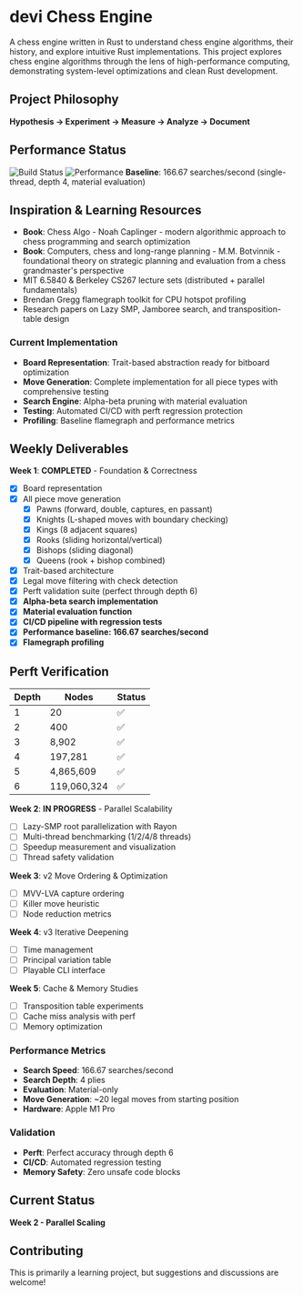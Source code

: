 # devi Chess Engine

A chess engine written in Rust to understand chess engine algorithms, their history, and explore intuitive Rust implementations. 
This project explores chess engine algorithms through the lens of high-performance computing, demonstrating system-level optimizations and clean Rust development.

## Project Philosophy
**Hypothesis → Experiment → Measure → Analyze → Document**

## Performance Status
![Build Status](https://github.com/Sid4mn/devi-chess-engine/workflows/CI/badge.svg)
![Performance](https://img.shields.io/badge/Performance-166.67%20searches%2Fsec-blue)
**Baseline**: 166.67 searches/second (single-thread, depth 4, material evaluation)

## Inspiration & Learning Resources
- **Book**: Chess Algo - Noah Caplinger - modern algorithmic approach to chess programming and search optimization
- **Book**: Computers, chess and long-range planning - M.M. Botvinnik - foundational theory on strategic planning and evaluation from a chess grandmaster's perspective
- MIT 6.5840 & Berkeley CS267 lecture sets (distributed + parallel fundamentals)
- Brendan Gregg flamegraph toolkit for CPU hotspot profiling
- Research papers on Lazy SMP, Jamboree search, and transposition-table design


### Current Implementation
- **Board Representation**: Trait-based abstraction ready for bitboard optimization
- **Move Generation**: Complete implementation for all piece types with comprehensive testing
- **Search Engine**: Alpha-beta pruning with material evaluation
- **Testing**: Automated CI/CD with perft regression protection
- **Profiling**: Baseline flamegraph and performance metrics

## Weekly Deliverables

**Week 1**: **COMPLETED** - Foundation & Correctness
- [x] Board representation
- [x] All piece move generation
  - [x] Pawns (forward, double, captures, en passant)
  - [x] Knights (L-shaped moves with boundary checking)
  - [x] Kings (8 adjacent squares)
  - [x] Rooks (sliding horizontal/vertical)
  - [x] Bishops (sliding diagonal)
  - [x] Queens (rook + bishop combined)
- [x] Trait-based architecture
- [x] Legal move filtering with check detection
- [x] Perft validation suite (perfect through depth 6)
- [x] **Alpha-beta search implementation**
- [x] **Material evaluation function**
- [x] **CI/CD pipeline with regression tests**
- [x] **Performance baseline: 166.67 searches/second**
- [x] **Flamegraph profiling**

## Perft Verification

| Depth | Nodes       | Status |
|-------|-------------|--------|
| 1     | 20          | ✅     |
| 2     | 400         | ✅     |
| 3     | 8,902       | ✅     |
| 4     | 197,281     | ✅     |
| 5     | 4,865,609   | ✅     |
| 6     | 119,060,324 | ✅     |

**Week 2**: **IN PROGRESS** - Parallel Scalability
- [ ] Lazy-SMP root parallelization with Rayon
- [ ] Multi-thread benchmarking (1/2/4/8 threads)
- [ ] Speedup measurement and visualization
- [ ] Thread safety validation

**Week 3**: v2 Move Ordering & Optimization
- [ ] MVV-LVA capture ordering
- [ ] Killer move heuristic
- [ ] Node reduction metrics

**Week 4**: v3 Iterative Deepening
- [ ] Time management
- [ ] Principal variation table
- [ ] Playable CLI interface

**Week 5**: Cache & Memory Studies
- [ ] Transposition table experiments
- [ ] Cache miss analysis with perf
- [ ] Memory optimization

### Performance Metrics
- **Search Speed**: 166.67 searches/second
- **Search Depth**: 4 plies
- **Evaluation**: Material-only
- **Move Generation**: ~20 legal moves from starting position
- **Hardware**: Apple M1 Pro

### Validation
- **Perft**: Perfect accuracy through depth 6
- **CI/CD**: Automated regression testing
- **Memory Safety**: Zero unsafe code blocks

## Current Status
**Week 2 - Parallel Scaling**

## Contributing
This is primarily a learning project, but suggestions and discussions are welcome!